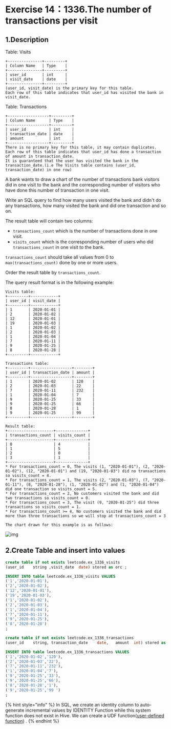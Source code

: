 # Exercise 14：1336.The number of transactions per visit

## 1.Description

Table: Visits

```
+---------------+---------+
| Column Name   | Type    |
+---------------+---------+
| user_id       | int     |
| visit_date    | date    |
+---------------+---------+
(user_id, visit_date) is the primary key for this table.
Each row of this table indicates that user_id has visited the bank in visit_date.
```

Table: Transactions

```
+------------------+---------+
| Column Name      | Type    |
+------------------+---------+
| user_id          | int     |
| transaction_date | date    |
| amount           | int     |
+------------------+---------+
There is no primary key for this table, it may contain duplicates.
Each row of this table indicates that user_id has done a transaction of amount in transaction_date.
It is guaranteed that the user has visited the bank in the transaction_date.(i.e The Visits table contains (user_id, transaction_date) in one row)
```

A bank wants to draw a chart of the number of transactions bank visitors did in one visit to the bank and the corresponding number of visitors who have done this number of transaction in one visit.

Write an SQL query to find how many users visited the bank and didn't do any transactions, how many visited the bank and did one transaction and so on.

The result table will contain two columns:

* `transactions_count` which is the number of transactions done in one visit.
* `visits_count` which is the corresponding number of users who did `transactions_count` in one visit to the bank.

`transactions_count` should take all values from 0 to `max(transactions_count)` done by one or more users.

Order the result table by `transactions_count`.

The query result format is in the following example:

```
Visits table:
+---------+------------+
| user_id | visit_date |
+---------+------------+
| 1       | 2020-01-01 |
| 2       | 2020-01-02 |
| 12      | 2020-01-01 |
| 19      | 2020-01-03 |
| 1       | 2020-01-02 |
| 2       | 2020-01-03 |
| 1       | 2020-01-04 |
| 7       | 2020-01-11 |
| 9       | 2020-01-25 |
| 8       | 2020-01-28 |
+---------+------------+

Transactions table:
+---------+------------------+--------+
| user_id | transaction_date | amount |
+---------+------------------+--------+
| 1       | 2020-01-02       | 120    |
| 2       | 2020-01-03       | 22     |
| 7       | 2020-01-11       | 232    |
| 1       | 2020-01-04       | 7      |
| 9       | 2020-01-25       | 33     |
| 9       | 2020-01-25       | 66     |
| 8       | 2020-01-28       | 1      |
| 9       | 2020-01-25       | 99     |
+---------+------------------+--------+

Result table:
+--------------------+--------------+
| transactions_count | visits_count |
+--------------------+--------------+
| 0                  | 4            |
| 1                  | 5            |
| 2                  | 0            |
| 3                  | 1            |
+--------------------+--------------+
* For transactions_count = 0, The visits (1, "2020-01-01"), (2, "2020-01-02"), (12, "2020-01-01") and (19, "2020-01-03") did no transactions so visits_count = 4.
* For transactions_count = 1, The visits (2, "2020-01-03"), (7, "2020-01-11"), (8, "2020-01-28"), (1, "2020-01-02") and (1, "2020-01-04") did one transaction so visits_count = 5.
* For transactions_count = 2, No customers visited the bank and did two transactions so visits_count = 0.
* For transactions_count = 3, The visit (9, "2020-01-25") did three transactions so visits_count = 1.
* For transactions_count >= 4, No customers visited the bank and did more than three transactions so we will stop at transactions_count = 3

The chart drawn for this example is as follows:
```

![img](https://tva1.sinaimg.cn/large/008i3skNgy1gxfqk9k6xcj30xc0jyta3.jpg)

## 2.Create Table and insert into values

```sql
create table if not exists leetcode.ex_1336_visits
(user_id	string ,visit_date	date) stored as orc ;

INSERT INTO table leetcode.ex_1336_visits VALUES
('1','2020-01-01'),
('2','2020-01-02'),
('12','2020-01-01'),
('19','2020-01-03'),
('1','2020-01-02'),
('2','2020-01-03'),
('1','2020-01-04'),
('7','2020-01-11'),
('9','2020-01-25'),
('8','2020-01-28')
; 

create table if not exists leetcode.ex_1336_transactions
(user_id	string,	transaction_date 	date,	amount 	int) stored as orc ;

INSERT INTO table leetcode.ex_1336_transactions VALUES
('1','2020-01-02','120'),
('2','2020-01-03','22'),
('7','2020-01-11','232'),
('1','2020-01-04','7'),
('9','2020-01-25','33'),
('9','2020-01-25','66'),
('8','2020-01-28','1'),
('9','2020-01-25','99 ')
;
```

{% hint style="info" %}
In SQL, we create an identity column to auto-generate incremental values by IDENTITY Function while this system function does not exist in Hive. We can create a UDF function([user-defined function](https://docs.cloudera.com/HDPDocuments/HDP3/HDP-3.0.0/using-hiveql/content/hive\_create\_udf.html)) .&#x20;
{% endhint %}

